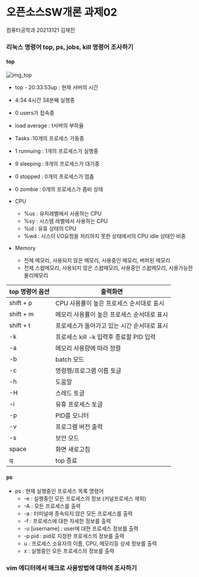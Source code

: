 # 오픈소스SW개론 과제02
컴퓨터공학과 20213121 김재진


### 리눅스 명령어 top, ps, jobs, kill 명령어 조사하기


#### top

![img_top](https://user-images.githubusercontent.com/100599484/171998933-95213ff3-cd29-4531-baaf-278edcd994fe.png)
- top - 20:33:53up : 현재 서버의 시간
- 4:34 4시간 34분째 실행중
- 0 users가 접속중
- load average : t서버의 부하율
- Tasks :10개의 프로세스 가동중
- 1 runnuing : 1개의 프로세스가 실행중
- 9 sleeping : 9개의 프로세스가 대기중
- 0 stopped : 0개의 프로세스가 멈춤
- 0 zombie : 0개의 프로세스가 좀비 상태

- CPU
  + %us : 유저레벨에서 사용하는 CPU
  + %sy : 시스템 레벨에서 사용하는 CPU
  + %id : 유휴 상태의 CPU 
  + %wd : 시스이 I/O요청을 처리하지 못한 상태에서의 CPU idle 상태인 비중
 
- Memory
  + 전체 메모리, 사용되지 않은 메모리, 사용중인 메모리, 버퍼된 메모리
  + 전체 스왑메모리, 사용되지 않은 스왑메모리, 사용중인 스왑메모리, 사용가능한 물리메모리

| top 명령어 옵션 | 출력화면 |
|---|---|
| shift + p | CPU 사용률이 높은 프로세스 순서대로 표시 |
| shift + m | 메모리 사용률이 높은 프로세스 순서대로 표시 | 
| shift + t | 프로세스가 돌아가고 있는 시간 순서대로 표시 |
| -k | 프로세스 kill -k 입력후 종료할 PID 입력 |
| -a | 메모리 사용량에 따라 정렬 | 
| -b | batch 모드 | 
| -c | 명령행/프로그램 이름 토글 |
| -h | 도움말 | 
| -H | 스레드 토글 |
| -i | 유휴 프로세스 토글 |
| -p | PID를 모니터 |
| -v | 프로그램 버전 출력 |
| -s | 보안 모드 |
| space | 화면 새로고침 |
| q | top 종료 |


#### ps
- ps : 현재 실행중인 프로세스 목록 명령어
  + -e : 실행중인 모든 프로세스의 정보 (커널프로세스 제외)
  + -A : 모든 프로세스를 출력
  + -a : 터미널에 종속되지 않은 모든 프로세스를 출력
  + -f : 프로세스에 대한 자세한 정보를 출력 
  + -u [username] : user에 대한 프로세스 정보를 출력
  + -p pid : pid로 지정한 프로세스의 정보를 출력
  + u : 프로세스 소유자의 이름, CPU, 메모리등 상세 정보를 출력
  + x : 실행중인 모든 프로세스의 정보를 출력




### vim 에디터에서 매크로 사용방법에 대하여 조사하기
